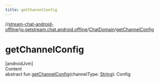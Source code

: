 ```yaml
---
title: getChannelConfig
---
```

//[stream-chat-android-offline](../../../index.md)/[io.getstream.chat.android.offline](../index.md)/[ChatDomain](index.md)/[getChannelConfig](getChannelConfig.md)



# getChannelConfig  
[androidJvm]  
Content  
abstract fun [getChannelConfig](getChannelConfig.md)(channelType: [String](https://kotlinlang.org/api/latest/jvm/stdlib/kotlin/-string/index.html)): Config  



